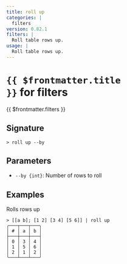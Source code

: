 ```yaml
---
title: roll up
categories: |
  filters
version: 0.82.1
filters: |
  Roll table rows up.
usage: |
  Roll table rows up.
---
```


# <code>{{ $frontmatter.title }}</code> for filters

<div class='command-title'>{{ $frontmatter.filters }}</div>

## Signature

```> roll up --by```

## Parameters

 -  `--by {int}`: Number of rows to roll

## Examples

Rolls rows up
```shell
> [[a b]; [1 2] [3 4] [5 6]] | roll up
╭───┬───┬───╮
│ # │ a │ b │
├───┼───┼───┤
│ 0 │ 3 │ 4 │
│ 1 │ 5 │ 6 │
│ 2 │ 1 │ 2 │
╰───┴───┴───╯

```
